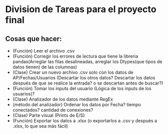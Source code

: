 # Division de Tareas para el proyecto final

## Cosas que hacer:
  - (Función) Leer el archivo .csv
  - (Función) Corregir los errores de lectura que tiene la libreria pandas(Arreglar las filas desalineadas, arreglar los Dtypes(que tipos de datos tienen) de las columnas)
  - (Clase) Crear un nuevo archivo .csv solo con los datos de AP/Fechas/Usuarios (Descartar los otros datos? Descartar los datos después de que se realice la entrada? o se descartan antes de buscar?)
  - (Función) Tomar los inputs del usuario (Lógica de los inputs de los usuarios)?
  - (Clase) Analizador de los datos mediante RegEx
  - (método del analizador) Ordenar los datos por Fecha? tiempo conectados? cantidad de conexiones?
  - (Clase) Parte visual (Prints de E/S)
  - (Función) Exportar los datos a .xlsx (o exportarlos a .csv y después a .xlsx, lo que sea más fácil)
